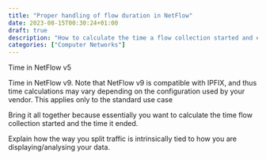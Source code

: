 ```yaml
---
title: "Proper handling of flow duration in NetFlow"
date: 2023-08-15T00:30:24+01:00
draft: true
description: "How to calculate the time a flow collection started and ended, and how to spread traffic over that duration"
categories: ["Computer Networks"]
---
```


Time in NetFlow v5

Time in NetFlow v9. Note that NetFlow v9 is compatible with IPFIX, and thus time calculations may vary depending on the configuration used by your vendor. This applies only to the standard use case

Bring it all together because essentially you want to calculate the time flow collection started and the time it ended.

Explain how the way you split traffic is intrinsically tied to how you are displaying/analysing your data.
